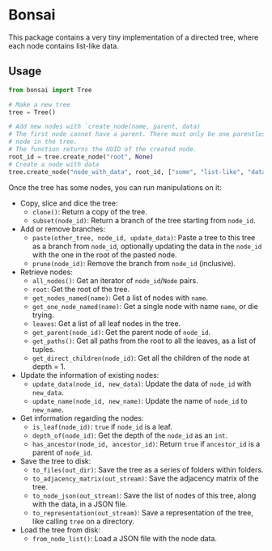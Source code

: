 # Bonsai

This package contains a very tiny implementation of a directed tree, where each node contains list-like data.

## Usage
```py
from bonsai import Tree

# Make a new tree
tree = Tree()

# Add new nodes with `create_node(name, parent, data)
# The first node cannot have a parent. There must only be one parentless (root)
# node in the tree.
# The function returns the UUID of the created node.
root_id = tree.create_node("root", None)
# Create a node with data
tree.create_node("node_with_data", root_id, ["some", "list-like", "data"])
```

Once the tree has some nodes, you can run manipulations on it:
- Copy, slice and dice the tree:
  - `clone()`: Return a copy of the tree.
  - `subset(node_id)`: Return a branch of the tree starting from `node_id`.
- Add or remove branches:
  - `paste(other_tree, node_id, update_data)`: Paste a tree to this tree as a branch from `node_id`,
     optionally updating the data in the `node_id` with the one in the root of the pasted node.
  - `prune(node_id)`: Remove the branch from `node_id` (inclusive).
- Retrieve nodes:
  - `all_nodes()`: Get an iterator of `node_id`/`Node` pairs.
  - `root`: Get the root of the tree. 
  - `get_nodes_named(name)`: Get a list of nodes with `name`.
  - `get_one_node_named(name)`: Get a single node with name `name`, or die trying.
  - `leaves`: Get a list of all leaf nodes in the tree.
  - `get_parent(node_id)`: Get the parent node of `node_id`.
  - `get_paths()`: Get all paths from the root to all the leaves, as a list of tuples.
  - `get_direct_children(node_id)`: Get all the children of the node at depth = 1.
- Update the information of existing nodes:
  - `update_data(node_id, new_data)`: Update the data of `node_id` with `new_data`.
  - `update_name(node_id, new_name)`: Update the name of `node_id` to `new_name`.
- Get information regarding the nodes:
  - `is_leaf(node_id)`: `true` if `node_id` is a leaf.
  - `depth_of(node_id)`: Get the depth of the `node_id` as an `int`.
  - `has_ancestor(node_id, ancestor_id)`: Return `true` if `ancestor_id` is a parent of `node_id`.
- Save the tree to disk:
  - `to_files(out_dir)`: Save the tree as a series of folders within folders.
  - `to_adjacency_matrix(out_stream)`: Save the adjacency matrix of the tree.
  - `to_node_json(out_stream)`: Save the list of nodes of this tree, along with the data, in a JSON file.
  - `to_representation(out_stream)`: Save a representation of the tree, like calling `tree` on a directory.
- Load the tree from disk:
  - `from_node_list()`: Load a JSON file with the node data.
